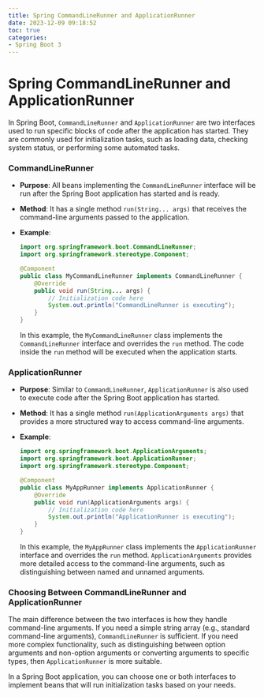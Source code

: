 ```yaml
---
title: Spring CommandLineRunner and ApplicationRunner
date: 2023-12-09 09:18:52
toc: true  
categories:  
- Spring Boot 3
---
```


# Spring CommandLineRunner and ApplicationRunner

In Spring Boot, `CommandLineRunner` and `ApplicationRunner` are two interfaces used to run specific blocks of code after the application has started. They are commonly used for initialization tasks, such as loading data, checking system status, or performing some automated tasks.

### CommandLineRunner

- **Purpose**: All beans implementing the `CommandLineRunner` interface will be run after the Spring Boot application has started and is ready.

- **Method**: It has a single method `run(String... args)` that receives the command-line arguments passed to the application.

- **Example**:

  ```java
  import org.springframework.boot.CommandLineRunner;
  import org.springframework.stereotype.Component;
  
  @Component
  public class MyCommandLineRunner implements CommandLineRunner {
      @Override
      public void run(String... args) {
          // Initialization code here
          System.out.println("CommandLineRunner is executing");
      }
  }
  ```

  In this example, the `MyCommandLineRunner` class implements the `CommandLineRunner` interface and overrides the `run` method. The code inside the `run` method will be executed when the application starts.

### ApplicationRunner

- **Purpose**: Similar to `CommandLineRunner`, `ApplicationRunner` is also used to execute code after the Spring Boot application has started.

- **Method**: It has a single method `run(ApplicationArguments args)` that provides a more structured way to access command-line arguments.

- **Example**:

  ```java
  import org.springframework.boot.ApplicationArguments;
  import org.springframework.boot.ApplicationRunner;
  import org.springframework.stereotype.Component;
  
  @Component
  public class MyAppRunner implements ApplicationRunner {
      @Override
      public void run(ApplicationArguments args) {
          // Initialization code here
          System.out.println("ApplicationRunner is executing");
      }
  }
  ```

  In this example, the `MyAppRunner` class implements the `ApplicationRunner` interface and overrides the `run` method. `ApplicationArguments` provides more detailed access to the command-line arguments, such as distinguishing between named and unnamed arguments.

### Choosing Between CommandLineRunner and ApplicationRunner

The main difference between the two interfaces is how they handle command-line arguments. If you need a simple string array (e.g., standard command-line arguments), `CommandLineRunner` is sufficient. If you need more complex functionality, such as distinguishing between option arguments and non-option arguments or converting arguments to specific types, then `ApplicationRunner` is more suitable.

In a Spring Boot application, you can choose one or both interfaces to implement beans that will run initialization tasks based on your needs.